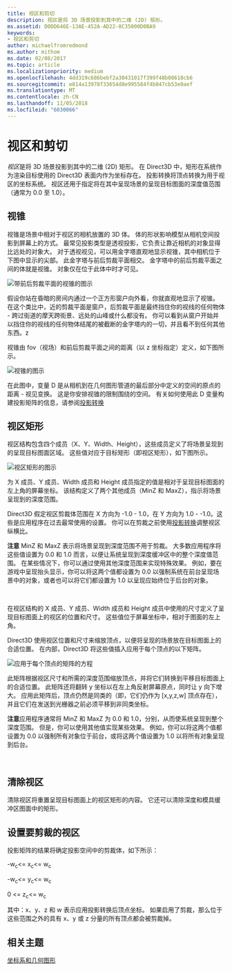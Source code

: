 ```yaml
---
title: 视区和剪切
description: 视区是将 3D 场景投影到其中的二维 (2D) 矩形。
ms.assetid: D0DD646E-13AE-452A-AD22-8C35000D0BA9
keywords:
- 视区和剪切
author: michaelfromredmond
ms.author: mithom
ms.date: 02/08/2017
ms.topic: article
ms.localizationpriority: medium
ms.openlocfilehash: 4dd319c686bebf2a30431017f399f48b08618cb6
ms.sourcegitcommit: e814a13978f33654d8e995584f4b047cb53e0aef
ms.translationtype: MT
ms.contentlocale: zh-CN
ms.lasthandoff: 11/05/2018
ms.locfileid: "6030066"
---
```

# <a name="viewports-and-clipping"></a>视区和剪切


*视区*是将 3D 场景投影到其中的二维 (2D) 矩形。 在 Direct3D 中，矩形在系统作为渲染目标使用的 Direct3D 表面内作为坐标存在。 投影转换将顶点转换为用于视区的坐标系统。 视区还用于指定将在其中呈现场景的呈现目标图面的深度值范围（通常为 0.0 至 1.0）。

## <a name="span-idtheviewingfrustumspanspan-idtheviewingfrustumspanspan-idtheviewingfrustumspanthe-viewing-frustum"></a><span id="The_Viewing_Frustum"></span><span id="the_viewing_frustum"></span><span id="THE_VIEWING_FRUSTUM"></span>视锥


视锥是场景中相对于视区的相机放置的 3D 体。 体的形状影响模型从相机空间投影到屏幕上的方式。 最常见投影类型是透视投影，它负责让靠近相机的对象显得比远处的对象大。 对于透视视见，可以用金字塔直观地显示视锥，其中相机位于下图中显示的尖部。 此金字塔与前后剪裁平面相交。 金字塔中的前后剪裁平面之间的体就是视锥。 对象仅在位于此体中时才可见。

![带前后剪裁平面的视锥的图示](images/frustum.png)

假设你站在昏暗的房间内通过一个正方形窗户向外看，你就直观地显示了视锥。 在这个类比中，近的剪裁平面是窗户，后剪裁平面是最终挡住你的视线的任何物体 - 跨过街道的摩天跨街景、远处的山峰或什么都没有。 你可以看到从窗户开始并以挡住你的视线的任何物体结尾的被截断的金字塔内的一切，并且看不到任何其他东西。z

视锥由 fov（视场）和前后剪裁平面之间的距离（以 z 坐标指定）定义，如下图所示。

![视锥的图示](images/fovdiag.png)

在此图中，变量 D 是从相机到在几何图形管道的最后部分中定义的空间的原点的距离 - 视见变换。 这是你安排视锥的限制围绕的空间。 有关如何使用此 D 变量构建投影矩阵的信息，请参阅[投影转换](projection-transform.md)

## <a name="span-idviewportrectanglespanspan-idviewportrectanglespanspan-idviewportrectanglespanviewport-rectangle"></a><span id="Viewport_Rectangle"></span><span id="viewport_rectangle"></span><span id="VIEWPORT_RECTANGLE"></span>视区矩形


视区结构包含四个成员（X、Y、Width、Height），这些成员定义了将场景呈现到的呈现目标图面区域。 这些值对应于目标矩形（即视区矩形），如下图所示。

![视区矩形的图示](images/destrect.png)

为 X 成员、Y 成员、Width 成员和 Height 成员指定的值是相对于呈现目标图面的左上角的屏幕坐标。 该结构定义了两个其他成员（MinZ 和 MaxZ），指示将场景呈现到的深度范围。

Direct3D 假定视区剪裁体范围在 X 方向为 -1.0 - 1.0，在 Y 方向为 1.0 - -1.0。这些是应用程序在过去最常使用的设置。 你可以在剪裁之前使用[投影转换](projection-transform.md)调整视区纵横比。

**注意** MinZ 和 MaxZ 表示将场景呈现到深度范围不用于剪裁。 大多数应用程序将这些值设置为 0.0 和 1.0 而言，以便让系统呈现到深度缓冲区中的整个深度值范围。 在某些情况下，你可以通过使用其他深度范围来实现特殊效果。 例如，要在游戏中呈现抬头显示，你可以将这两个值都设置为 0.0 以强制系统在前台呈现场景中的对象，或者也可以将它们都设置为 1.0 以呈现应始终位于后台的对象。

 

在视区结构的 X 成员、Y 成员、Width 成员和 Height 成员中使用的尺寸定义了呈现目标图面上的视区的位置和尺寸。 这些值位于屏幕坐标中，相对于图面的左上角。

Direct3D 使用视区位置和尺寸来缩放顶点，以便将呈现的场景放在目标图面上的合适位置。 在内部，Direct3D 将这些值插入应用于每个顶点的以下矩阵。

![应用于每个顶点的矩阵的方程](images/vpscale.png)

此矩阵根据视区尺寸和所需的深度范围缩放顶点，并将它们转换到平移目标图面上的合适位置。 此矩阵还将翻转 y 坐标以在左上角反射屏幕原点，同时让 y 向下增大。 应用此矩阵后，顶点仍然是同类的（即，它们仍作为 \[x,y,z,w\] 顶点存在），并且它们在发送到光栅器之前必须平移到非同类坐标。

**注意**应用程序通常将 MinZ 和 MaxZ 为 0.0 和 1.0，分别，从而使系统呈现到整个深度范围。 但是，你可以使用其他值实现某些效果。 例如，你可以将这两个值都设置为 0.0 以强制所有对象位于前台，或将这两个值设置为 1.0 以将所有对象呈现到后台。

 

## <a name="span-idclearingaviewportspanspan-idclearingaviewportspanspan-idclearingaviewportspanclearing-a-viewport"></a><span id="Clearing_a_Viewport"></span><span id="clearing_a_viewport"></span><span id="CLEARING_A_VIEWPORT"></span>清除视区


清除视区将重置呈现目标图面上的视区矩形的内容。 它还可以清除深度和模具缓冲区图面中的矩形。

## <a name="span-idsetuptheviewportforclippingspanspan-idsetuptheviewportforclippingspanspan-idsetuptheviewportforclippingspanset-up-the-viewport-for-clipping"></a><span id="Set_Up_the_Viewport_for_Clipping"></span><span id="set_up_the_viewport_for_clipping"></span><span id="SET_UP_THE_VIEWPORT_FOR_CLIPPING"></span>设置要剪裁的视区


投影矩阵的结果将确定投影空间中的剪裁体，如下所示：

-w<sub>c</sub>&lt;= x<sub>c</sub>&lt;= w<sub>c</sub>

-w<sub>c</sub>&lt;= y<sub>c</sub>&lt;= w<sub>c</sub>

0 &lt;= z<sub>c</sub>&lt;= w<sub>c</sub>

其中：x、y、z 和 w 表示应用投影转换后顶点坐标。 如果启用了剪裁，那么位于这些范围之外的具有 x、y 或 z 分量的所有顶点都会被剪裁掉。

## <a name="span-idrelated-topicsspanrelated-topics"></a><span id="related-topics"></span>相关主题


[坐标系和几何图形](coordinate-systems-and-geometry.md)

 

 




